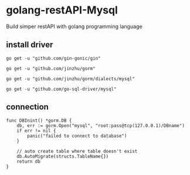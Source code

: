 # golang-restAPI-Mysql
Build simper restAPI with golang programming language

## install driver
```
go get -u "github.com/gin-gonic/gin"
```
```
go get -u "github.com/jinzhu/gorm"
```
```
go get -u "github.com/jinzhu/gorm/dialects/mysql"
```
```
go get -u "github.com/go-sql-driver/mysql"
```


## connection
```
func DBInint() *gorm.DB {
	db, err := gorm.Open("mysql", "root:pass@tcp(127.0.0.1)/DBname")
	if err != nil {
		panic("failed to connect to database")
	}

	// auto create table where table doesn't exist
	db.AutoMigrate(structs.TableName{})
	return db
}
```
